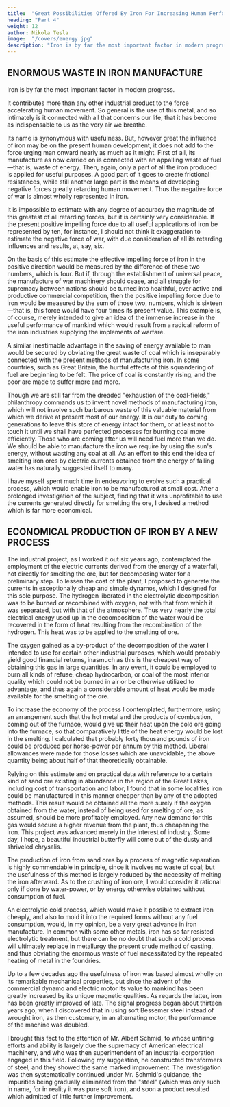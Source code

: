 ```yaml
---
title:  "Great Possibilities Offered By Iron For Increasing Human Performance"
heading: "Part 4"
weight: 12
author: Nikola Tesla
image:  "/covers/energy.jpg"
description: "Iron is by far the most important factor in modern progress"
---
```



## ENORMOUS WASTE IN IRON MANUFACTURE

Iron is by far the most important factor in modern progress. 

It contributes more than any other industrial product to the force accelerating human movement. So general is the use of this metal, and so intimately is it connected with all that concerns our life, that it has become as indispensable to us as the very air we breathe. 

Its name is synonymous with usefulness. But, however great the influence of iron may be on the present human development, it does not add to the force urging man onward nearly as much as it might. First of all, its manufacture as now carried on is connected with an appalling waste of fuel—that is, waste of energy. Then, again, only a part of all the iron produced is applied for useful purposes. A good part of it goes to create frictional resistances, while still another large part is the means of developing negative forces greatly retarding human movement. Thus the negative force of war is almost wholly represented in iron.

It is impossible to estimate with any degree of accuracy the magnitude of this greatest of all retarding forces, but it is certainly very considerable. If the present positive impelling force due to all useful applications of iron be represented by ten, for instance, I should not think it exaggeration to estimate the negative force of war, with due consideration of all its retarding influences and results, at, say, six.

On the basis of this estimate the effective impelling force of iron in the positive direction would be measured by the difference of these two numbers, which is four. But if, through the establishment of universal peace, the manufacture of war machinery should cease, and all struggle for supremacy between nations should be turned into healthful, ever active and productive commercial competition, then the positive impelling force due to iron would be measured by the sum of those two, numbers, which is sixteen—that is, this force would have four times its present value. This example is, of course, merely intended to give an idea of the immense increase in the useful performance of mankind which would result from a radical reform of the iron industries supplying the implements of warfare. 

A similar inestimable advantage in the saving of energy available to man would be secured by obviating the great waste of coal which is inseparably connected with the present methods of manufacturing iron. In some countries, such as Great Britain, the hurtful effects of this squandering of fuel are beginning to be felt. The price of coal is constantly rising, and the poor are made to suffer more and more. 

Though we are still far from the dreaded "exhaustion of the coal-fields," philanthropy commands us to invent novel methods of manufacturing iron, which will not involve such barbarous waste of this valuable material from which we derive at present most of our energy. It is our duty to coming generations to leave this store of energy intact for them, or at least not to touch it until we shall have perfected processes for burning coal more efficiently. Those who are coming after us will need fuel more than we do. We should be able to manufacture the iron we require by using the sun's energy, without wasting any coal at all. As an effort to this end the idea of smelting iron ores by electric currents obtained from the energy of falling water has naturally suggested itself to many. 

I have myself spent much time in endeavoring to evolve such a practical process, which would enable iron to be manufactured at small cost. After a prolonged investigation of the subject, finding that it was unprofitable to use the currents generated directly for smelting the ore, I devised a method which is far more economical. 



## ECONOMICAL PRODUCTION OF IRON BY A NEW PROCESS

The industrial project, as I worked it out six years ago, contemplated the employment of the electric currents derived from the energy of a waterfall, not directly for smelting the ore, but for decomposing water for a preliminary step. To lessen the cost of the plant, I proposed to generate the currents in exceptionally cheap and simple dynamos, which I designed for this sole purpose. The hydrogen liberated in the electrolytic decomposition was to be burned or recombined with oxygen, not with that from which it was separated, but with that of the atmosphere. Thus very nearly the total electrical energy used up in the decomposition of the water would be recovered in the form of heat resulting from the recombination of the hydrogen. This heat was to be applied to the smelting of ore. 

The oxygen gained as a by-product of the decomposition of the water I intended to use for certain other industrial purposes, which would probably yield good financial returns, inasmuch as this is the cheapest way of obtaining this gas in large quantities. In any event, it could be employed to burn all kinds of refuse, cheap hydrocarbon, or coal of the most inferior quality which could not be burned in air or be otherwise utilized to advantage, and thus again a considerable amount of heat would be made available for the smelting of the ore.

To increase the economy of the process I contemplated, furthermore, using an arrangement such that the hot metal and the products of combustion, coming out of the furnace, would give up their heat upon the cold ore going into the furnace, so that comparatively little of the heat energy would be lost in the smelting. I calculated that probably forty thousand pounds of iron could be produced per horse-power per annum by this method. Liberal allowances were made for those losses which are unavoidable, the above quantity being about half of that theoretically obtainable.

Relying on this estimate and on practical data with reference to a certain kind of sand ore existing in abundance in the region of the Great Lakes, including cost of transportation and labor, I found that in some localities iron could be manufactured in this manner cheaper than by any of the adopted methods. This result would be obtained all the more surely if the oxygen obtained from the water, instead of being used for smelting of ore, as assumed, should be more profitably employed. Any new demand for this gas would secure a higher revenue from the plant, thus cheapening the iron. This project was advanced merely in the interest of industry. Some day, I hope, a beautiful industrial butterfly will come out of the dusty and shriveled chrysalis. 

The production of iron from sand ores by a process of magnetic separation is highly commendable in principle, since it involves no waste of coal; but the usefulness of this method is largely reduced by the necessity of melting the iron afterward. As to the crushing of iron ore, I would consider it rational only if done by water-power, or by energy otherwise obtained without consumption of fuel. 

An electrolytic cold process, which would make it possible to extract iron cheaply, and also to mold it into the required forms without any fuel consumption, would, in my opinion, be a very great advance in iron manufacture. In common with some other metals, iron has so far resisted electrolytic treatment, but there can be no doubt that such a cold process will ultimately replace in metallurgy the present crude method of casting, and thus obviating the enormous waste of fuel necessitated by the repeated heating of metal in the foundries. 

Up to a few decades ago the usefulness of iron was based almost wholly on its remarkable mechanical properties, but since the advent of the commercial dynamo and electric motor its value to mankind has been greatly increased by its unique magnetic qualities. As regards the latter, iron has been greatly improved of late. The signal progress began about thirteen years ago, when I discovered that in using soft Bessemer steel instead of wrought iron, as then customary, in an alternating motor, the performance of the machine was doubled. 

I brought this fact to the attention of Mr. Albert Schmid, to whose untiring efforts and ability is largely due the supremacy of American electrical machinery, and who was then superintendent of an industrial corporation engaged in this field. Following my suggestion, he constructed transformers of steel, and they showed the same marked improvement. The investigation was then systematically continued under Mr. Schmid's guidance, the impurities being gradually eliminated from the "steel" (which was only such in name, for in reality it was pure soft iron), and soon a product resulted which admitted of little further improvement. 

